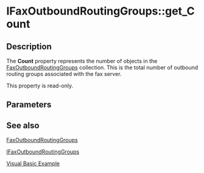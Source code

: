 # IFaxOutboundRoutingGroups::get_Count

## Description

The **Count** property represents the number of objects in the [FaxOutboundRoutingGroups](https://learn.microsoft.com/previous-versions/windows/desktop/fax/-mfax-faxoutboundroutinggroups) collection. This is the total number of outbound routing groups associated with the fax server.

This property is read-only.

## Parameters

## See also

[FaxOutboundRoutingGroups](https://learn.microsoft.com/previous-versions/windows/desktop/fax/-mfax-faxoutboundroutinggroups)

[IFaxOutboundRoutingGroups](https://learn.microsoft.com/previous-versions/windows/desktop/api/faxcomex/nn-faxcomex-ifaxoutboundroutinggroups)

[Visual Basic Example](https://learn.microsoft.com/previous-versions/windows/desktop/fax/-mfax-managing-outbound-routing-groups)